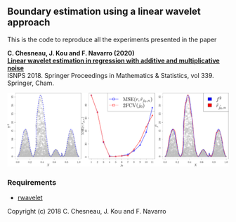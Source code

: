 ## Boundary estimation using a linear wavelet approach

This is the code to reproduce all the experiments presented in the paper

**C. Chesneau, J. Kou and F. Navarro (2020)
<br>
[Linear wavelet estimation in regression with additive and multiplicative noise](https://hal.archives-ouvertes.fr/hal-01877543v2/document)**
<br>
ISNPS 2018. Springer Proceedings in Mathematics & Statistics, vol 339. Springer, Cham.
<br>


![V-fold](fig/boundary_estim.png)

### Requirements
* [rwavelet](https://github.com/fabnavarro/rwavelet)

Copyright (c) 2018 C. Chesneau, J. Kou and F. Navarro

